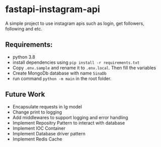 # fastapi-instagram-api
A simple project to use instagram apis such as login, get followers, following and etc.


## Requirements:
- python 3.8
- install dependencies using `pip install -r requirements.txt`
- Copy `.env.sample` and rename it to `.env.local`. Then fill the variables
- Create MongoDb database with name `SinaDb`
- run command `python -m main` in the root folder.



## Future Work
- Encapsulate requests in Ig model
- Change print to logging
- Add middlewares to support logging and error handling
- Implement Repositry Pattern to interact with database
- Implement IOC Container
- Implement Database driver pattern
- Implement Redis Cache

